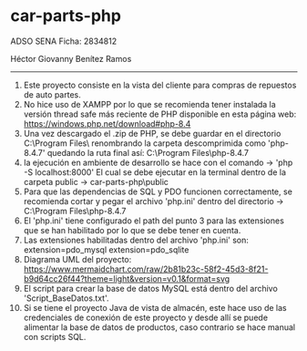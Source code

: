 # car-parts-php
ADSO SENA 
Ficha: 2834812

Héctor Giovanny Benítez Ramos

---------------------------------------------------------------------------
1. Este proyecto consiste en la vista del cliente para compras de repuestos 
   de auto partes.
2. No hice uso de XAMPP por lo que se recomienda tener instalada la versión 
   thread safe más reciente de PHP disponible en esta página web: 
   https://windows.php.net/download#php-8.4
3. Una vez descargado el .zip de PHP, se debe guardar en el directorio
   C:\Program Files\ renombrando la carpeta descomprimida como 'php-8.4.7'
   quedando la ruta final así: C:\Program Files\php-8.4.7
3. la ejecución en ambiente de desarrollo se hace con el comando 
   -> 'php -S localhost:8000'
   El cual se debe ejecutar en la terminal dentro de la carpeta public 
   -> car-parts-php\public
5. Para que las dependencias de SQL y PDO funcionen correctamente, se recomienda 
   cortar y pegar el archivo 'php.ini' dentro del directorio
   -> C:\Program Files\php-8.4.7
6. El 'php.ini' tiene configurado el path del punto 3 para las extensiones
   que se han habilitado por lo que se debe tener en cuenta.
7. Las extensiones habilitadas dentro del archivo 'php.ini' son:
   extension=pdo_mysql
   extension=pdo_sqlite
8. Diagrama UML del proyecto:
   https://www.mermaidchart.com/raw/2b81b23c-58f2-45d3-8f21-b9d64cc26f44?theme=light&version=v0.1&format=svg
9. El script para crear la base de datos MySQL está dentro del archivo 'Script_BaseDatos.txt'.
10. Si se tiene el proyecto Java de vista de almacén, este hace uso de las credenciales de conexión de este
    proyecto y desde allí se puede alimentar la base de datos de productos, caso contrario se hace manual con scripts SQL.
